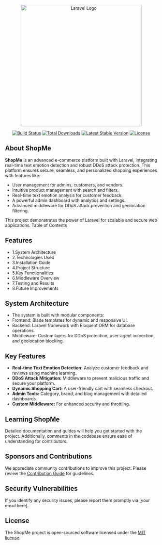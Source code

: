<p align="center"><a href="#" target="_blank"><img src="https://raw.githubusercontent.com/laravel/art/master/logo-lockup/5%20SVG/2%20CMYK/1%20Full%20Color/laravel-logolockup-cmyk-red.svg" width="400" alt="Laravel Logo"></a></p>

<p align="center">
<a href="https://github.com/yourusername/ShopMe/actions"><img src="https://github.com/yourusername/ShopMe/workflows/tests/badge.svg" alt="Build Status"></a>
<a href="https://packagist.org/packages/yourusername/ShopMe"><img src="https://img.shields.io/packagist/dt/yourusername/ShopMe" alt="Total Downloads"></a>
<a href="https://packagist.org/packages/yourusername/ShopMe"><img src="https://img.shields.io/packagist/v/yourusername/ShopMe" alt="Latest Stable Version"></a>
<a href="https://packagist.org/packages/yourusername/ShopMe"><img src="https://img.shields.io/packagist/l/yourusername/ShopMe" alt="License"></a>
</p>

## About ShopMe

**ShopMe** is an advanced e-commerce platform built with Laravel, integrating real-time text emotion detection and robust DDoS attack protection. This platform ensures secure, seamless, and personalized shopping experiences with features like:

- User management for admins, customers, and vendors.
- Intuitive product management with search and filters.
- Real-time text emotion analysis for customer feedback.
- A powerful admin dashboard with analytics and settings.
- Advanced middleware for DDoS attack prevention and geolocation filtering.

This project demonstrates the power of Laravel for scalable and secure web applications.
Table of Contents

## Features
- 1.System Architecture
- 2.Technologies Used
- 3.Installation Guide
- 4.Project Structure
- 5.Key Functionalities
- 6.Middleware Overview
- 7.Testing and Results
- 8.Future Improvements

## System Architecture
- The system is built with modular components:
- Frontend: Blade templates for dynamic and responsive UI.
- Backend: Laravel framework with Eloquent ORM for database operations.
- Middleware: Custom layers for DDoS protection, user-agent inspection, and geolocation blocking.

## Key Features
- **Real-time Text Emotion Detection:** Analyze customer feedback and reviews using machine learning.
- **DDoS Attack Mitigation:** Middleware to prevent malicious traffic and secure your platform.
- **Dynamic Shopping Cart:** A user-friendly cart with seamless checkout.
- **Admin Tools:** Category, brand, and blog management with detailed dashboards.
- **Custom Middleware:** For enhanced security and throttling.

## Learning ShopMe

Detailed documentation and guides will help you get started with the project. Additionally, comments in the codebase ensure ease of understanding for contributors.

## Sponsors and Contributions

We appreciate community contributions to improve this project. Please review the [Contribution Guide](CONTRIBUTING.md) for guidelines.

## Security Vulnerabilities

If you identify any security issues, please report them promptly via [your email here].

## License

The ShopMe project is open-sourced software licensed under the [MIT license](https://opensource.org/licenses/MIT).
